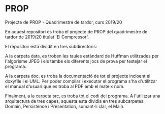 # PROP
Projecte de PROP - Quadrimestre de tardor, curs 2019/20

En aquest repositori es troba el projecte de PROP del quadrimestre de tardor de 2019/20 titulat 'El Compressor'.

El repositori esta dividit en tres subdirectoris:

A la carpeta data, es troben les taules estàndard de Huffman utilitzades per l'algorisme JPEG i els també els diferents jocs de prova per testejar el programa.

A la carpeta doc, es troba la documentació de tot el projecte incloent el doxyfile i el UML. Per poder compilar i executar el programa s'ha d'utilitzar el manual d'usuari que es troba al PDF amb el mateix nom.

Finalment, a la carpeta src, es troba tot el codi del programa. A l'utilitzar una arquitectura de tres capes, aquesta esta dividia en tres subcarpetes Domain, Persistence i Presentation, sumant-li clar, el Main.

